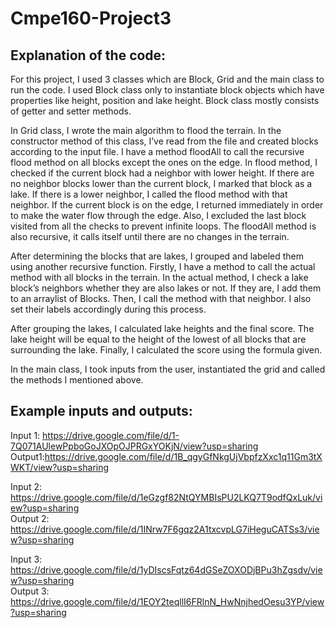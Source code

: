 # Cmpe160-Project3

## Explanation of the code:

For this project, I used 3 classes which are Block, Grid and the main class to run the code. I used Block class only to instantiate block objects which have properties like height, position and lake height. Block class mostly consists of getter and setter methods.  
  
In Grid class, I wrote the main algorithm to flood the terrain. In the constructor method of this class, I’ve read from the file and created blocks according to the input file. I have a method floodAll to call the recursive flood method on all blocks except the ones on the edge. In flood method, I checked if the current block had a neighbor with lower height. If there are no neighbor blocks lower than the current block, I marked that block as a lake. If there is a lower neighbor, I called the flood method with that neighbor. If the current block is on the edge, I returned immediately in order to make the water flow through the edge. Also, I excluded the last block visited from all the checks to prevent infinite loops. The floodAll method is also recursive, it calls itself until there are no changes in the terrain.  
  
After determining the blocks that are lakes, I grouped and labeled them using another recursive function. Firstly, I have a method to call the actual method with all blocks in the terrain. In the actual method, I check a lake block’s neighbors whether they are also lakes or not. If they are, I add them to an arraylist of Blocks. Then, I call the method with that neighbor. I also set their labels accordingly during this process.  
  
After grouping the lakes, I calculated lake heights and the final score. The lake height will be equal to the height of the lowest of all blocks that are surrounding the lake. Finally, I calculated the score using the formula given.  
  
In the main class, I took inputs from the user, instantiated the grid and called the methods I mentioned above.  
  
## Example inputs and outputs:  
Input 1: https://drive.google.com/file/d/1-7Q071AUlewPpboGoJXOpOJPRGxYOKjN/view?usp=sharing  
Output1:https://drive.google.com/file/d/1B_qgyGfNkgUjVbpfzXxc1q11Gm3tXWKT/view?usp=sharing  
  
Input 2: https://drive.google.com/file/d/1eGzgf82NtQYMBIsPU2LKQ7T9odfQxLuk/view?usp=sharing  
Output 2: https://drive.google.com/file/d/1INrw7F6gqz2A1txcvpLG7iHeguCATSs3/view?usp=sharing  
  
Input 3: https://drive.google.com/file/d/1yDIscsFqtz64dGSeZOXODjBPu3hZgsdv/view?usp=sharing  
Output 3: https://drive.google.com/file/d/1EOY2teqllI6FRlnN_HwNnjhedOesu3YP/view?usp=sharing
